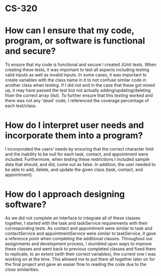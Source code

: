 # CS-320

# How can I ensure that my code, program, or software is functional and secure?
To ensure that my code is functional and secure I created JUnit tests. When creating these tests, it was important to test all aspects including testing valid inputs as well as invalid inputs. In some cases, it was important to create variables with the class name in it to not confuse similar code in another class when testing. If I did not and in the case that these got mixed up, it may have passed the test but not actually adding/updating/deleting from the correct array (list). To further ensure that this testing worked and there was not any 'dead' code, I referenced the coverage percentage of each test/class.

# How do I interpret user needs and incorporate them into a program?
I incorporated the users’ needs by ensuring that the correct character limit and the inability to be null for each task, contact, and appointment were included. Furthermore, when testing these restrictions I included sample data that should, and did, come out as false. In addition, the user needed to be able to add, delete, and update the given class (task, contact, and appointment). 

# How do I approach designing software?
As we did not complete an interface to integrate all of these classes together, I started with the task and taskService requirements with their corresponding tests. As contact and appointment were similar to task and contactService and appointmentService were similar to taskService, it gave a reference point when completing the additional classes. Throughout our assignments and development process, I stumbled upon ways to improve these classes and went back to previous completed classes and fixed them to replicate, to an extent (with their correct variables), the current one I was working on at the time. This allowed me to put them all together later on for the final project and gave an easier flow to reading the code due to the close similarities.

